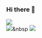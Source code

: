 ### Hi there 👋
<a href="#" target="_blank"><img src="https://img.shields.io/badge/Kotlin-7F52FF?style=flat-square&logo=Kotlin&logoColor=white"/></a>  
<img src="https://img.shields.io/badge/Java-007396?style=flat-square&logo=Java&logoColor=white"/></a>&nbsp
<a href="#" target="_blank"><img src="https://img.shields.io/badge/JavaScript-F7DF1E?style=flat-square&logo=JavaScript&logoColor=white"/></a>

<!--
**djawnstj/djawnstj** is a ✨ _special_ ✨ repository because its `README.md` (this file) appears on your GitHub profile.

Here are some ideas to get you started:

- 🔭 I’m currently working on ...
- 🌱 I’m currently learning ...
- 👯 I’m looking to collaborate on ...
- 🤔 I’m looking for help with ...
- 💬 Ask me about ...
- 📫 How to reach me: ...
- 😄 Pronouns: ...
- ⚡ Fun fact: ...
-->
